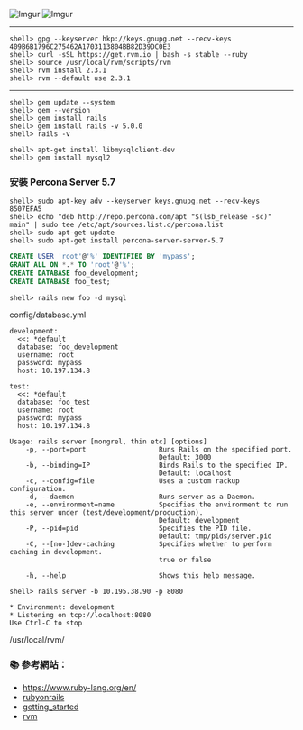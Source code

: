 <img src="https://pbs.twimg.com/media/CZGHPChUAAA3jqE.png:thumb" alt="">        

![Imgur](http://i.imgur.com/TFg9kMXt.png)
![Imgur](http://i.imgur.com/sOfjAiH.png)

---

```console
shell> gpg --keyserver hkp://keys.gnupg.net --recv-keys 409B6B1796C275462A1703113804BB82D39DC0E3
shell> curl -sSL https://get.rvm.io | bash -s stable --ruby
shell> source /usr/local/rvm/scripts/rvm
shell> rvm install 2.3.1
shell> rvm --default use 2.3.1
```
--- 

```console
shell> gem update --system
shell> gem --version
shell> gem install rails
shell> gem install rails -v 5.0.0
shell> rails -v 
```

```console
shell> apt-get install libmysqlclient-dev
shell> gem install mysql2
```

### 安裝 Percona Server 5.7
```console
shell> sudo apt-key adv --keyserver keys.gnupg.net --recv-keys 8507EFA5
shell> echo "deb http://repo.percona.com/apt "$(lsb_release -sc)" main" | sudo tee /etc/apt/sources.list.d/percona.list
shell> sudo apt-get update
shell> sudo apt-get install percona-server-server-5.7
```

```sql
CREATE USER 'root'@'%' IDENTIFIED BY 'mypass';
GRANT ALL ON *.* TO 'root'@'%';
CREATE DATABASE foo_development;
CREATE DATABASE foo_test;
```

```console
shell> rails new foo -d mysql
```

config/database.yml

```
development:
  <<: *default
  database: foo_development
  username: root
  password: mypass
  host: 10.197.134.8

test:
  <<: *default
  database: foo_test
  username: root
  password: mypass
  host: 10.197.134.8
```

```
Usage: rails server [mongrel, thin etc] [options]
    -p, --port=port                  Runs Rails on the specified port.
                                     Default: 3000
    -b, --binding=IP                 Binds Rails to the specified IP.
                                     Default: localhost
    -c, --config=file                Uses a custom rackup configuration.
    -d, --daemon                     Runs server as a Daemon.
    -e, --environment=name           Specifies the environment to run this server under (test/development/production).
                                     Default: development
    -P, --pid=pid                    Specifies the PID file.
                                     Default: tmp/pids/server.pid
    -C, --[no-]dev-caching           Specifies whether to perform caching in development.
                                     true or false

    -h, --help                       Shows this help message.
```
```console
shell> rails server -b 10.195.38.90 -p 8080
```

```
* Environment: development
* Listening on tcp://localhost:8080
Use Ctrl-C to stop
```



/usr/local/rvm/

### :books: 參考網站：
- https://www.ruby-lang.org/en/
- [rubyonrails](http://rubyonrails.org/)
- [getting_started](http://guides.rubyonrails.org/getting_started.html)
- [rvm](https://rvm.io/)